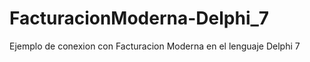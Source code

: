 FacturacionModerna-Delphi_7
===========================

Ejemplo de conexion con Facturacion Moderna en el lenguaje Delphi 7
